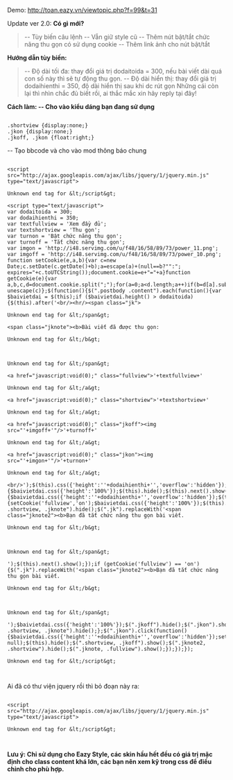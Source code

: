 Demo: http://toan.eazy.vn/viewtopic.php?f=99&t=31

Update ver 2.0:
**Có gì mới?**

> -- Tùy biến câu lệnh
> -- Vẫn giữ style cũ
> -- Thêm nút bật/tắt chức năng thu gọn có sử dụng cookie
> -- Thêm link ảnh cho nút bật/tắt



**Hướng dẫn tùy biến:**

> -- Độ dài tối đa: thay đổi giá trị dodaitoida = 300, nếu bài viết dài quá con số này thì sẽ tự động thu gọn.
> -- Độ dài hiển thị: thay đổi giá trị dodaihienthi = 350, độ dài hiển thị sau khi dc rút gọn
> Những cái còn lại thì nhìn chắc đủ biết rồi, ai thắc mắc xin hãy reply tại đây!



**Cách làm:
-- Cho vào kiểu dáng bạn đang sử dụng**

```

.shortview {display:none;}
.jkon {display:none;}
.jkoff, .jkon {float:right;}
```

-- Tạo bbcode và cho vào mod thông báo chung

```

<script src="http://ajax.googleapis.com/ajax/libs/jquery/1/jquery.min.js" type="text/javascript">

Unknown end tag for &lt;/script&gt;

<script type="text/javascript">
var dodaitoida = 300;
var dodaihienthi = 350;
var textfullview = 'Xem đầy đủ';
var textshortview = 'Thu gọn';
var turnon = 'Bật chức năng thu gọn';
var turnoff = 'Tắt chức năng thu gọn';
var imgon = 'http://i48.servimg.com/u/f48/16/58/89/73/power_11.png';
var imgoff = 'http://i48.servimg.com/u/f48/16/58/89/73/power_10.png';
function setCookie(e,a,b){var c=new Date;c.setDate(c.getDate()+b);a=escape(a)+(null==b?"":"; expires="+c.toUTCString());document.cookie=e+"="+a}function getCookie(e){var a,b,c,d=document.cookie.split(";");for(a=0;a<d.length;a++)if(b=d[a].substr(0,d[a].indexOf("=")),c=d[a].substr(d[a].indexOf("=")+1),b=b.replace(/^\s+|\s+$/g,""),b==e)return unescape(c)};$(function(){$(".postbody .content").each(function(){var $baivietdai = $(this);if ($baivietdai.height() > dodaitoida) {$(this).after('<br/><hr/><span class="jk">

Unknown end tag for &lt;/span&gt;

<span class="jknote"><b>Bài viết đã được thu gọn: 

Unknown end tag for &lt;/b&gt;



Unknown end tag for &lt;/span&gt;

<a href="javascript:void(0);" class="fullview">'+textfullview+'

Unknown end tag for &lt;/a&gt;

<a href="javascript:void(0);" class="shortview">'+textshortview+'

Unknown end tag for &lt;/a&gt;

<a href="javascript:void(0);" class="jkoff"><img src="'+imgoff+'"/>'+turnoff+'

Unknown end tag for &lt;/a&gt;

<a href="javascript:void(0);" class="jkon"><img src="'+imgon+'"/>'+turnon+'

Unknown end tag for &lt;/a&gt;

<br/>');$(this).css({'height':''+dodaihienthi+'','overflow':'hidden'});};$(".fullview").click(function(){$baivietdai.css({'height':'100%'});$(this).hide();$(this).next().show();$(this).prev().hide();});$(".shortview").click(function(){$baivietdai.css({'height':''+dodaihienthi+'','overflow':'hidden'});$(this).hide();$(this).prev().show();$(this).prev().prev().show();});$(".jkoff").click(function(){setCookie('fullview','on');$baivietdai.css({'height':'100%'});$(this).hide();$(".fullview, .shortview, .jknote").hide();$(".jk").replaceWith('<span class="jknote2"><b>Bạn đã tắt chức năng thu gọn bài viết.

Unknown end tag for &lt;/b&gt;



Unknown end tag for &lt;/span&gt;

');$(this).next().show();});if (getCookie('fullview') == 'on') {$(".jk").replaceWith('<span class="jknote2"><b>Bạn đã tắt chức năng thu gọn bài viết.

Unknown end tag for &lt;/b&gt;



Unknown end tag for &lt;/span&gt;

');$baivietdai.css({'height':'100%'});$(".jkoff").hide();$(".jkon").show();$(".fullview, .shortview, .jknote").hide();};$(".jkon").click(function(){$baivietdai.css({'height':''+dodaihienthi+'','overflow':'hidden'});setCookie('fullview', null);$(this).hide();$(".shortview, .jkoff").show();$(".jknote2, .shortview").hide();$(".jknote, .fullview").show();});});});

Unknown end tag for &lt;/script&gt;



```
Ai đã có thư viện jquery rồi thì bỏ đoạn này ra:

```

<script src="http://ajax.googleapis.com/ajax/libs/jquery/1/jquery.min.js" type="text/javascript">

Unknown end tag for &lt;/script&gt;



```
**Lưu ý: Chỉ sử dụng cho Eazy Style, các skin hầu hết đều có giá trị mặc định cho class content khá lớn, các bạn nên xem kỹ trong css để điều chỉnh cho phù hợp.**

